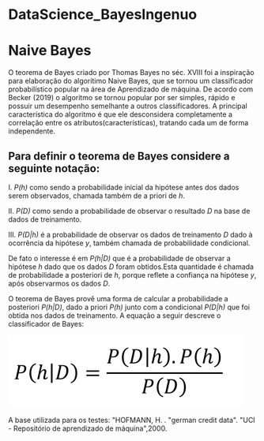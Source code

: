 # DataScience_BayesIngenuo

# Naive Bayes

O teorema de Bayes criado por Thomas Bayes no séc. XVIII foi a inspiração para elaboração do algorítimo Naive Bayes, que se tornou um classificador probabilístico
popular na área de Aprendizado de máquina. De acordo com Becker (2019) o algoritmo se tornou popular por ser simples, rápido e possuir um desempenho semelhante a outros classificadores. A principal característica do algoritmo é que ele desconsidera completamente a correlação entre os atributos(características), tratando cada um de forma independente.

## Para definir o teorema de Bayes considere a seguinte notação:

  
  I. *P(h)* como sendo a probabilidade inicial da hipótese antes dos dados serem observados, chamada também de a priori de *h*.

  II. *P(D)* como sendo a probabilidade de observar o resultado *D* na base de dados de treinamento.

  III. *P(D|h)* é a probabilidade de observar os dados de treinamento *D* dado à ocorrência da hipótese *y*, também chamada de probabilidade condicional.

De fato o interesse é em *P(h|D)* que é a probabilidade de observar a hipótese *h* dado que os dados *D* foram obtidos.Esta quantidade é chamada de probabilidade a posteriori de *h*, porque reflete a confiança na hipótese *y*, após observarmos os dados *D*.

O teorema de Bayes provê uma forma de calcular a probabilidade a posteriori *P(h|D)*, dado a priori *P(h)* junto com a condicional *P(D|h)* que foi obtida nos dados de
treinamento. A equação a seguir descreve o classificador de Bayes:


![Bayes Ingênuo](https://github.com/JaneOliveira/DataScience_BayesIngenuo/blob/main/Eq_bayes.png)


A base utilizada para os testes: "HOFMANN, H. . "german credit data". "UCI - Repositório de aprendizado de máquina",2000.
